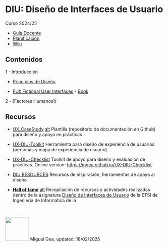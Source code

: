 # DIU: Diseño de Interfaces de Usuario 

Curso 2024/25

* [Guía Docente](GuiaDocente.md)
* [Planificación](planificacion.md)
* [Wiki](https://github.com/mgea/DIU/wiki)
  
## Contenidos

1 - Introducción 

* [Principios de Diseño](https://excalidraw.com/#json=Te-VfGEuXlndsuY6sCTRB,046qapc4yU1q3JDwhXBkGQ) 



* [FUI: Fictional User Interfaces](https://www.hudsandguis.com/) - [Book](https://www.hudsandguis.com/fui)


2 - [Factores Humanos](


## Recursos 

* [UX_CaseStudy](https://github.com/mgea/UX_CaseStudy) [alt](https://mgea.github.io/UX_CaseStudy/) Plantilla (repositorio de documentación en Github) para diseño y apoyo en prácticas 
* [UX-DIU-Toolkit](https://github.com/mgea/UX-DIU-Toolkit) Herramienta para diseño de experiencia de usuarios (personas y mapa de experiencia de usuario)
* [UX-DIU-Checklist](https://github.com/mgea/UX-DIU-Checklist) Toolkit de apoyo para diseño y evaluación de prácticas. Online version: https://mgea.github.io/UX-DIU-Checklist 
* [DIU RESOURCES](https://github.com/mgea/UX_CaseStudy/blob/master/DIU_Recursos.md) Recursos de inspiración, herramientas de apoyo al diseño 

* [**Hall of fame**](./hall_of_fame/README.md) [alt](https://mgea.github.io/DIU/#/hall_of_fame/)
  Recopilación de recursos y actividades realizadas dentro de la asignatura [Diseño de Interfaces de Usuario](https://lsi.ugr.es/lsi/node/969) de la ETSI de Ingeniería de Informática de la







<br> 

<img src="https://mirrors.creativecommons.org/presskit/buttons/88x31/png/by-nc-sa.png"  width="75" > Miguel Gea, updated: 18/02/2025


